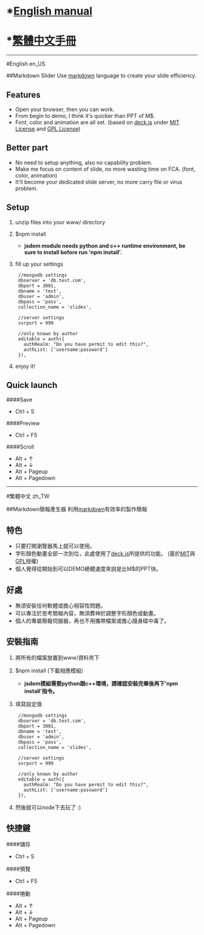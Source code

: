 # *[English manual](https://github.com/tpai/markdown_slider#english-en_us)
# *[繁體中文手冊](https://github.com/tpai/markdown_slider#%E7%B9%81%E9%AB%94%E4%B8%AD%E6%96%87-zh_tw)

- - -

#English en_US

##Markdown Slider
Use [markdown](http://markdown.tw) language to create your slide efficiency. 

Features
---------
* Open your browser, then you can work.
* From begin to demo, I think it's quicker than PPT of M$.
* Font, color and animation are all set. (based on [deck.js](http://imakewebthings.com/deck.js/) under [MIT License](https://github.com/imakewebthings/deck.js/blob/master/MIT-license.txt) and [GPL License](https://github.com/imakewebthings/deck.js/blob/master/GPL-license.txt))

Better part
-----------
* No need to setup anything, also no capability problem.
* Make me focus on content of slide, no more wasting time on FCA. (font, color, animation)
* It'll become your dedicated slide server, no more carry file or virus problem.

Setup
------
1. unzip files into your www/ directory

2. $npm install
   * **jsdom module needs python and c++ runtime environment, be sure to install before run 'npm install'.**

3. fill up your settings

        //mongodb settings
        dbserver = 'db.test.com',
        dbport = 3001,
        dbname = 'test',
        dbuser = 'admin',
        dbpass = 'pass',
        collection_name = 'slides',
        
        //server settings
        svrport = 999
        
        //only known by author
        editable = auth({
          authRealm: "Do you have permit to edit this?",
          authList: ['username:password']
        }),

4. enjoy it!

Quick launch
------------
####Save
* Ctrl + S

####Preview
* Ctrl + F5

####Scroll
* Alt + ↑
* Alt + ↓
* Alt + Pageup
* Alt + Pagedown

- - -

#繁體中文 zh_TW

##Markdown簡報產生器
利用[markdown](http://markdown.tw)有效率的製作簡報

特色
----
* 只要打開瀏覽器馬上就可以使用。
* 字形顏色動畫全部一次到位，此處使用了[deck.js](http://imakewebthings.com/deck.js/)所提供的功能。 (基於[MIT](https://github.com/imakewebthings/deck.js/blob/master/MIT-license.txt)與[GPL](https://github.com/imakewebthings/deck.js/blob/master/GPL-license.txt)授權)
* 個人覺得從開始到可以DEMO總體速度來說是比M$的PPT快。

好處
----
* 無須安裝任何軟體或擔心相容性問題。
* 可以專注於思考簡報內容，無須費神於調整字形顏色或動畫。
* 個人的專屬簡報伺服器，再也不用攜帶檔案或擔心隨身碟中毒了。


安裝指南
--------
1. 將所有的檔案放置到www/資料夾下

2. $npm install (下載相應模組)
   * **jsdom模組需要python跟c++環境，請確認安裝完畢後再下'npm install'指令。**

3. 填寫設定值

        //mongodb settings
        dbserver = 'db.test.com',
        dbport = 3001,
        dbname = 'test',
        dbuser = 'admin',
        dbpass = 'pass',
        collection_name = 'slides',
        
        //server settings
        svrport = 999
        
        //only known by author
        editable = auth({
          authRealm: "Do you have permit to edit this?",
          authList: ['username:password']
        }),

4. 然後就可以node下去玩了 :)

快捷鍵
------
####儲存
* Ctrl + S

####預覽
* Ctrl + F5

####捲動
* Alt + ↑
* Alt + ↓
* Alt + Pageup
* Alt + Pagedown
